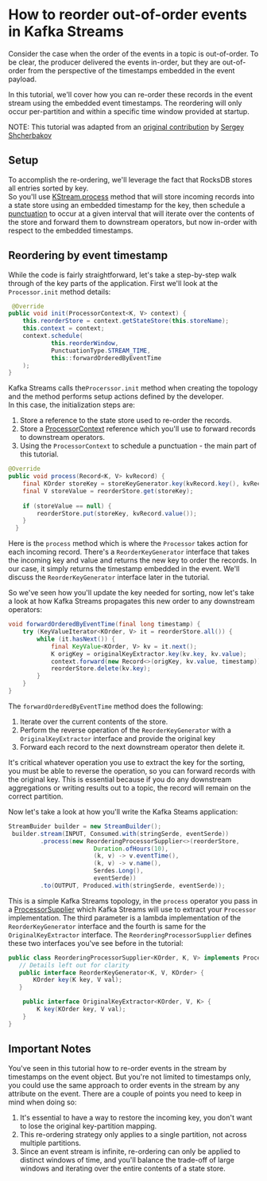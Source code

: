 <!-- title: How to reorder out-of-order events in Kafka Streams -->
<!-- description: In this tutorial, learn reorder out-of-order events Kafka Streams, with step-by-step instructions and supporting code. -->

# How to reorder out-of-order events in Kafka Streams

Consider the case when the order of the events in a topic is out-of-order.
To be clear, the producer delivered the events in-order, but they are out-of-order from the perspective of the timestamps embedded in the event payload.

In this tutorial, we'll cover how you can re-order these records in the event stream using the embedded event timestamps.
The reordering will only occur per-partition and within a specific time window provided at startup.

NOTE: This tutorial was adapted from an [original contribution](https://github.com/confluentinc/kafka-streams-examples/pull/411) by [Sergey Shcherbakov](https://github.com/sshcherbakov)

## Setup

To accomplish the re-ordering, we'll leverage the fact that RocksDB stores all entries sorted by key.  
So you'll use [KStream.process](https://javadoc.io/static/org.apache.kafka/kafka-streams/3.7.0/org/apache/kafka/streams/kstream/KStream.html#process-org.apache.kafka.streams.processor.api.ProcessorSupplier-java.lang.String...-) method that will store incoming records into a state store using an embedded timestamp for the key, then schedule a [punctuation](https://docs.confluent.io/platform/current/streams/developer-guide/processor-api.html#defining-a-stream-processor) to occur at a given interval that will iterate over the contents of the store and forward them to downstream operators, but now in-order with respect to the embedded timestamps.
   
## Reordering by event timestamp

While the code is fairly straightforward, let's take a step-by-step walk through of the key parts of the application. 
First we'll look at the `Processor.init` method details:

```java
 @Override
public void init(ProcessorContext<K, V> context) {
    this.reorderStore = context.getStateStore(this.storeName);
    this.context = context;
    context.schedule(
            this.reorderWindow,
            PunctuationType.STREAM_TIME,
            this::forwardOrderedByEventTime
    );
}
```
 
Kafka Streams calls the`Procerssor.init` method when creating the topology and the method performs setup actions defined by the developer.  
In this case, the initialization steps are:
1. Store a reference to the state store used to re-order the records.
2. Store a [ProcessorContext](https://javadoc.io/static/org.apache.kafka/kafka-streams/3.7.0/org/apache/kafka/streams/processor/api/ProcessorContext.html) reference which you'll use to forward records to downstream operators.
3. Using the `ProcessorContext` to schedule a punctuation - the main part of this tutorial.

```java
@Override
public void process(Record<K, V> kvRecord) {
    final KOrder storeKey = storeKeyGenerator.key(kvRecord.key(), kvRecord.value());
    final V storeValue = reorderStore.get(storeKey);
    
    if (storeValue == null) {
        reorderStore.put(storeKey, kvRecord.value());
    }
  }
```
Here is the `process` method which is where the `Processor` takes action for each incoming record.
There's a `ReorderKeyGenerator` interface that takes the incoming key and value and returns the new key to order the records.  In our case, it simply returns the 
timestamp embedded in the event.  We'll discuss the `ReorderKeyGenerator` interface later in the tutorial.

So we've seen how you'll update the key needed for sorting, now let's take a look at how Kafka Streams propagates this new order to any downstream 
operators:
```java
void forwardOrderedByEventTime(final long timestamp) {
    try (KeyValueIterator<KOrder, V> it = reorderStore.all()) {
        while (it.hasNext()) {
            final KeyValue<KOrder, V> kv = it.next();
            K origKey = originalKeyExtractor.key(kv.key, kv.value);
            context.forward(new Record<>(origKey, kv.value, timestamp));
            reorderStore.delete(kv.key);
        }
    }
}
```

The `forwardOrderedByEventTime` method does the following:
1. Iterate over the current contents of the store.
2. Perform the reverse operation of the `ReorderKeyGenerator` with a `OriginalKeyExtractor` interface and provide the original key 
3. Forward each record to the next downstream operator then delete it.

It's critical whatever operation you use to extract the key for the sorting, you must be able to 
reverse the operation, so you can forward records with the original key. This is essential because if you do any downstream
aggregations or writing results out to a topic, the record will remain on the correct partition.

Now let's take a look at how you'll write the Kafka Steams application:

```java
StreamBuider builder = new StreamBuilder();
 builder.stream(INPUT, Consumed.with(stringSerde, eventSerde))
         .process(new ReorderingProcessorSupplier<>(reorderStore,
                        Duration.ofHours(10),
                        (k, v) -> v.eventTime(),
                        (k, v) -> v.name(),
                        Serdes.Long(),
                        eventSerde))
         .to(OUTPUT, Produced.with(stringSerde, eventSerde));
```

This is a simple Kafka Streams topology, in the `process` operator you pass in a [ProcessorSupplier]() which Kafka Streams will use to extract your `Processor` implementation. The third parameter is a lambda implementation of the `ReorderKeyGenerator` interface and the fourth is same for the `OriginalKeyExtractor` interface.  The `ReorderingProcessorSupplier` defines these two interfaces you've see before in the tutorial:

```java
public class ReorderingProcessorSupplier<KOrder, K, V> implements ProcessorSupplier<K, V, K, V> {
   // Details left out for clarity
   public interface ReorderKeyGenerator<K, V, KOrder> {
       KOrder key(K key, V val);
   }

    public interface OriginalKeyExtractor<KOrder, V, K> {
        K key(KOrder key, V val);
    }
}
```
## Important Notes 

You've seen in this tutorial how to re-order events in the stream by timestamps on the event object.  But you're not limited to timestamps only, you could use the same approach to order events in the stream by any attribute on the event.  There are a couple of points you need to keep in mind when doing so:

1. It's essential to have a way to restore the incoming key, you don't want to lose the original key-partition mapping.
2. This re-ordering strategy only applies to a single partition, not across multiple partitions.
3. Since an event stream is infinite, re-ordering can only be applied to distinct windows of time, and you'll balance the trade-off of large windows and iterating over the entire contents of a state store.








